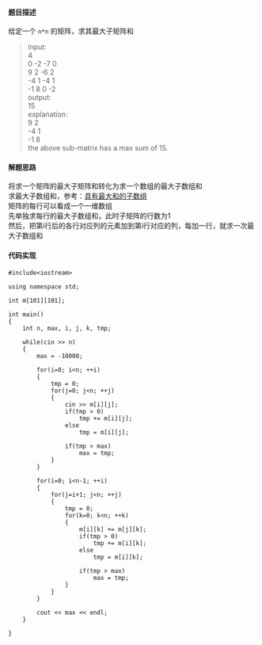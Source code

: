 #### 题目描述
给定一个 `n*n` 的矩阵，求其最大子矩阵和  

> 	input:  
	4  
	0 -2 -7 0   
	9 2 -6 2   
	-4 1 -4 1   
	-1 8 0 -2   
	output:  
	15  
	explanation:  
	9 2   
	-4 1   
	-1 8   
	the above sub-matrix has a max sum of 15. 

#### 解题思路
将求一个矩阵的最大子矩阵和转化为求一个数组的最大子数组和  
求最大子数组和，参考：[具有最大和的子数组](/Array/max_subarray.md)  
矩阵的每行可以看成一个一维数组  
先单独求每行的最大子数组和，此时子矩阵的行数为1  
然后，把第i行后的各行对应列的元素加到第i行对应的列，每加一行，就求一次最大子数组和  

#### 代码实现

```
#include<iostream>

using namespace std;

int m[101][101];

int main()
{
	int n, max, i, j, k, tmp;

	while(cin >> n)
	{
		max = -10000;

		for(i=0; i<n; ++i)
		{
			tmp = 0;
			for(j=0; j<n; ++j)
			{
				cin >> m[i][j];
				if(tmp > 0)	
					tmp += m[i][j];
				else 
					tmp = m[i][j];

				if(tmp > max)	
					max = tmp;
			}
		}

		for(i=0; i<n-1; ++i)
		{
			for(j=i+1; j<n; ++j)
			{
				tmp = 0;
				for(k=0; k<n; ++k)
				{
					m[i][k] += m[j][k];
					if(tmp > 0)
						tmp += m[i][k];
					else
						tmp = m[i][k]; 

					if(tmp > max)	
						max = tmp;
				}
			}
		}

		cout << max << endl;
	}

}
```

